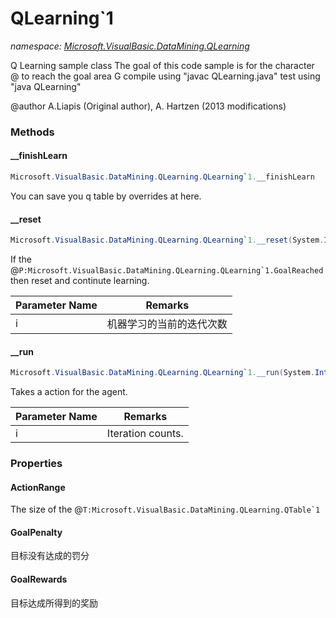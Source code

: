 ﻿# QLearning`1
_namespace: <a href="#" onClick="load('/docs/Microsoft.VisualBasic.DataMining.QLearning/index.md')">Microsoft.VisualBasic.DataMining.QLearning</a>_

Q Learning sample class The goal of this code sample is for the character @ to reach the goal area G
 compile using "javac QLearning.java" 
 test using "java QLearning" 
 
 @author A.Liapis (Original author), A. Hartzen (2013 modifications)



### Methods

#### __finishLearn
```csharp
Microsoft.VisualBasic.DataMining.QLearning.QLearning`1.__finishLearn
```
You can save you q table by overrides at here.

#### __reset
```csharp
Microsoft.VisualBasic.DataMining.QLearning.QLearning`1.__reset(System.Int32)
```
If the @``P:Microsoft.VisualBasic.DataMining.QLearning.QLearning`1.GoalReached`` then reset and continute learning.

|Parameter Name|Remarks|
|--------------|-------|
|i|机器学习的当前的迭代次数|


#### __run
```csharp
Microsoft.VisualBasic.DataMining.QLearning.QLearning`1.__run(System.Int32)
```
Takes a action for the agent.

|Parameter Name|Remarks|
|--------------|-------|
|i|Iteration counts.|



### Properties

#### ActionRange
The size of the @``T:Microsoft.VisualBasic.DataMining.QLearning.QTable`1``
#### GoalPenalty
目标没有达成的罚分
#### GoalRewards
目标达成所得到的奖励
